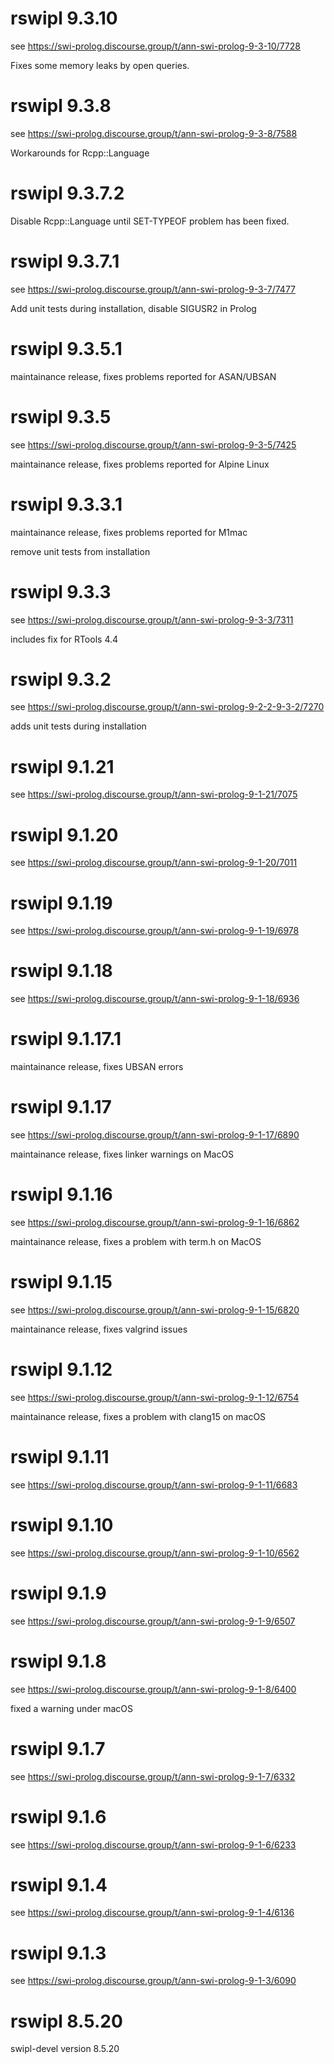 # rswipl 9.3.10

see https://swi-prolog.discourse.group/t/ann-swi-prolog-9-3-10/7728

Fixes some memory leaks by open queries.

# rswipl 9.3.8

see https://swi-prolog.discourse.group/t/ann-swi-prolog-9-3-8/7588

Workarounds for Rcpp::Language

# rswipl 9.3.7.2

Disable Rcpp::Language until SET-TYPEOF problem has been fixed.

# rswipl 9.3.7.1

see https://swi-prolog.discourse.group/t/ann-swi-prolog-9-3-7/7477

Add unit tests during installation, disable SIGUSR2 in Prolog

# rswipl 9.3.5.1

maintainance release, fixes problems reported for ASAN/UBSAN

# rswipl 9.3.5

see https://swi-prolog.discourse.group/t/ann-swi-prolog-9-3-5/7425

maintainance release, fixes problems reported for Alpine Linux

# rswipl 9.3.3.1

maintainance release, fixes problems reported for M1mac

remove unit tests from installation

# rswipl 9.3.3

see https://swi-prolog.discourse.group/t/ann-swi-prolog-9-3-3/7311

includes fix for RTools 4.4

# rswipl 9.3.2

see https://swi-prolog.discourse.group/t/ann-swi-prolog-9-2-2-9-3-2/7270

adds unit tests during installation

# rswipl 9.1.21

see https://swi-prolog.discourse.group/t/ann-swi-prolog-9-1-21/7075

# rswipl 9.1.20

see https://swi-prolog.discourse.group/t/ann-swi-prolog-9-1-20/7011

# rswipl 9.1.19

see https://swi-prolog.discourse.group/t/ann-swi-prolog-9-1-19/6978

# rswipl 9.1.18

see https://swi-prolog.discourse.group/t/ann-swi-prolog-9-1-18/6936

# rswipl 9.1.17.1

maintainance release, fixes UBSAN errors

# rswipl 9.1.17

see https://swi-prolog.discourse.group/t/ann-swi-prolog-9-1-17/6890

maintainance release, fixes linker warnings on MacOS

# rswipl 9.1.16

see https://swi-prolog.discourse.group/t/ann-swi-prolog-9-1-16/6862

maintainance release, fixes a problem with term.h on MacOS

# rswipl 9.1.15

see https://swi-prolog.discourse.group/t/ann-swi-prolog-9-1-15/6820

maintainance release, fixes valgrind issues

# rswipl 9.1.12

see https://swi-prolog.discourse.group/t/ann-swi-prolog-9-1-12/6754

maintainance release, fixes a problem with clang15 on macOS

# rswipl 9.1.11

see https://swi-prolog.discourse.group/t/ann-swi-prolog-9-1-11/6683

# rswipl 9.1.10

see https://swi-prolog.discourse.group/t/ann-swi-prolog-9-1-10/6562

# rswipl 9.1.9

see https://swi-prolog.discourse.group/t/ann-swi-prolog-9-1-9/6507

# rswipl 9.1.8

see https://swi-prolog.discourse.group/t/ann-swi-prolog-9-1-8/6400

fixed a warning under macOS

# rswipl 9.1.7

see https://swi-prolog.discourse.group/t/ann-swi-prolog-9-1-7/6332

# rswipl 9.1.6

see https://swi-prolog.discourse.group/t/ann-swi-prolog-9-1-6/6233

# rswipl 9.1.4

see https://swi-prolog.discourse.group/t/ann-swi-prolog-9-1-4/6136

# rswipl 9.1.3

see https://swi-prolog.discourse.group/t/ann-swi-prolog-9-1-3/6090

# rswipl 8.5.20

swipl-devel version 8.5.20
